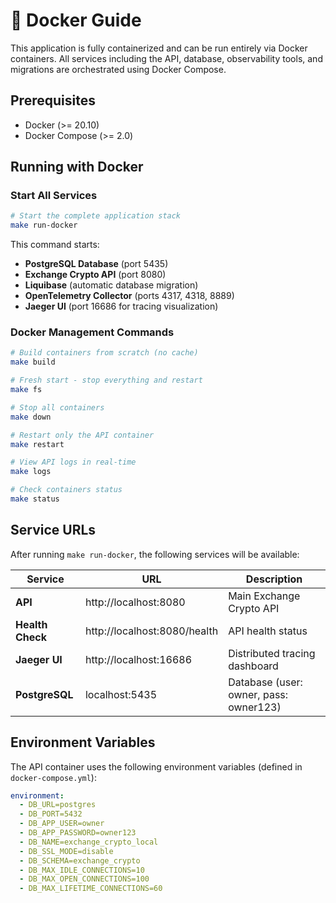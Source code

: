 # 🐳 Docker Guide

This application is fully containerized and can be run entirely via Docker containers. All services including the API, database, observability tools, and migrations are orchestrated using Docker Compose.

## Prerequisites
- Docker (>= 20.10)
- Docker Compose (>= 2.0)

## Running with Docker

### Start All Services
```bash
# Start the complete application stack
make run-docker
```
This command starts:
- **PostgreSQL Database** (port 5435)
- **Exchange Crypto API** (port 8080)
- **Liquibase** (automatic database migration)
- **OpenTelemetry Collector** (ports 4317, 4318, 8889)
- **Jaeger UI** (port 16686 for tracing visualization)

### Docker Management Commands
```bash
# Build containers from scratch (no cache)
make build

# Fresh start - stop everything and restart
make fs

# Stop all containers
make down

# Restart only the API container
make restart

# View API logs in real-time
make logs

# Check containers status
make status
```

## Service URLs
After running `make run-docker`, the following services will be available:

| Service | URL | Description |
|---------|-----|-------------|
| **API** | http://localhost:8080 | Main Exchange Crypto API |
| **Health Check** | http://localhost:8080/health | API health status |
| **Jaeger UI** | http://localhost:16686 | Distributed tracing dashboard |
| **PostgreSQL** | localhost:5435 | Database (user: owner, pass: owner123) |

## Environment Variables

The API container uses the following environment variables (defined in `docker-compose.yml`):

```yaml
environment:
  - DB_URL=postgres
  - DB_PORT=5432
  - DB_APP_USER=owner
  - DB_APP_PASSWORD=owner123
  - DB_NAME=exchange_crypto_local
  - DB_SSL_MODE=disable
  - DB_SCHEMA=exchange_crypto
  - DB_MAX_IDLE_CONNECTIONS=10
  - DB_MAX_OPEN_CONNECTIONS=100
  - DB_MAX_LIFETIME_CONNECTIONS=60
```